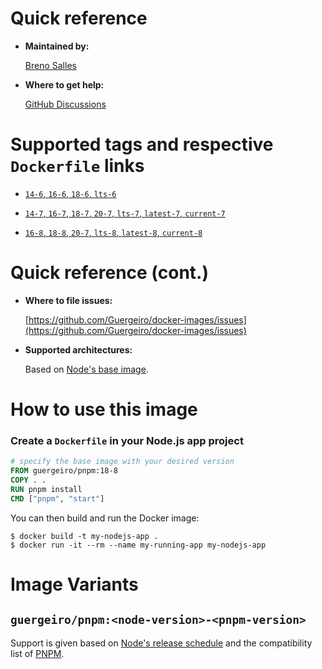 # Quick reference

- **Maintained by:**

  [Breno Salles](https://brenosalles.com)

- **Where to get help:**

  [GitHub Discussions](https://github.com/Guergeiro/docker-images/discussions)

# Supported tags and respective `Dockerfile` links

- [`14-6`, `16-6`, `18-6`, `lts-6`](./Dockerfile)

- [`14-7`, `16-7`, `18-7`, `20-7`, `lts-7`, `latest-7`, `current-7`](./Dockerfile)

- [`16-8`, `18-8`, `20-7`, `lts-8`, `latest-8`, `current-8`](./Dockerfile)

# Quick reference (cont.)

- **Where to file issues:**

  [https://github.com/Guergeiro/docker-images/issues](https://github.com/Guergeiro/docker-images/issues)

- **Supported architectures:**

  Based on [Node's base image](https://hub.docker.com/_/node).

# How to use this image

### Create a `Dockerfile` in your Node.js app project

```dockerfile
# specify the base image with your desired version
FROM guergeiro/pnpm:18-8
COPY . .
RUN pnpm install
CMD ["pnpm", "start"]
```

You can then build and run the Docker image:

```console
$ docker build -t my-nodejs-app .
$ docker run -it --rm --name my-running-app my-nodejs-app
```

# Image Variants

## `guergeiro/pnpm:<node-version>-<pnpm-version>`

Support is given based on
[Node's release schedule](https://github.com/nodejs/release#release-schedule)
and the compatibility list of
[PNPM](https://pnpm.io/installation#compatibility).
